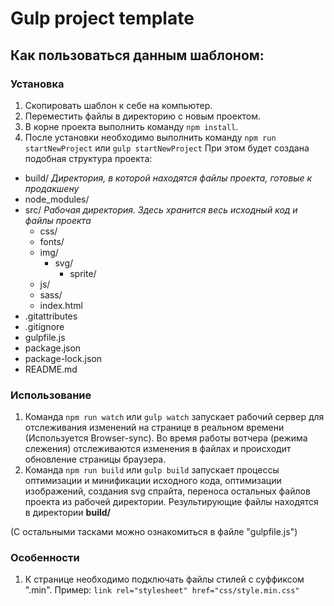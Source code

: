 # Gulp project template

## Как пользоваться данным шаблоном:

### Установка
1. Скопировать шаблон к себе на компьютер.
2. Переместить файлы в директорию с новым проектом.
3. В корне проекта выполнить команду `npm install`.
4. После установки необходимо выполнить команду `npm run startNewProject` или `gulp startNewProject`
При этом будет создана подобная структура проекта:
- build/    *Директория, в которой находятся файлы проекта, готовые к продакшену*
- node_modules/
- src/  *Рабочая директория. Здесь хранится весь исходный код и файлы проекта*
    - css/
    - fonts/
    - img/
        - svg/
            - sprite/
    - js/
    - sass/
    - index.html
- .gitattributes
- .gitignore
- gulpfile.js
- package.json
- package-lock.json
- README.md
  
### Использование
1. Команда `npm run watch` или `gulp watch` запускает рабочий сервер для отслеживания изменений на странице в реальном времени (Используется Browser-sync).
Во время работы вотчера (режима слежения) отслеживаются изменения в файлах и происходит обновление страницы браузера.
2. Команда `npm run build` или `gulp build` запускает процессы оптимизации и минификации исходного кода, оптимизации изображений, создания svg спрайта, переноса остальных файлов проекта из рабочей директории.
Результирующие файлы находятся в директории **build/**

(С остальными тасками можно ознакомиться в файле "gulpfile.js")

### Особенности
1. К странице необходимо подключать файлы стилей с суффиксом ".min". Пример:
    `link rel="stylesheet" href="css/style.min.css"`
